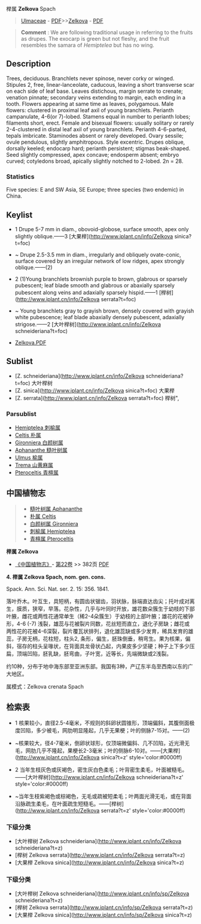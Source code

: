 榉属 **Zelkova** Spach

> [Ulmaceae](http://www.iplant.cn/info/Ulmaceae?t=foc) - [PDF](http://www.iplant.cn/foc/pdf/Ulmaceae.pdf)>>[Zelkova](http://www.iplant.cn/info/Zelkova?t=foc) - [PDF](http://www.iplant.cn/foc/pdf/Zelkova.pdf)

> **Comment** : 
> We are following traditional usage in referring to the fruits as drupes. The exocarp is green but not fleshy, and the fruit resembles the samara of *Hemiptelea* but has no wing.

## Description

Trees, deciduous. Branchlets never spinose, never corky or winged. Stipules 2, free, linear-lanceolate, caducous, leaving a short transverse scar on each side of leaf base. Leaves distichous, margin serrate to crenate; venation pinnate; secondary veins extending to margin, each ending in a tooth. Flowers appearing at same time as leaves, polygamous. Male flowers: clustered in proximal leaf axil of young branchlets. Perianth campanulate, 4-6(or 7)-lobed. Stamens equal in number to perianth lobes; filaments short, erect. Female and bisexual flowers: usually solitary or rarely 2-4-clustered in distal leaf axil of young branchlets. Perianth 4-6-parted, tepals imbricate. Staminodes absent or rarely developed. Ovary sessile; ovule pendulous, slightly amphitropous. Style excentric. Drupes oblique, dorsally keeled; endocarp hard; perianth persistent; stigmas beak-shaped. Seed slightly compressed, apex concave; endosperm absent; embryo curved; cotyledons broad, apically slightly notched to 2-lobed. 2n = 28.

### Statistics
Five species: E and SW Asia, SE Europe; three species (two endemic) in China.

## Keylist

* 1 Drupe 5-7 mm in diam., obovoid-globose, surface smooth, apex only slightly oblique.——3  [大果榉](http://www.iplant.cn/info/Zelkova sinica?t=foc)
* ~ Drupe 2.5-3.5 mm in diam., irregularly and obliquely ovate-conic, surface covered by an irregular network of low ridges, apex strongly oblique.——(2)

* 2 (1)Young branchlets brownish purple to brown, glabrous or sparsely pubescent; leaf blade smooth and glabrous or abaxially sparsely pubescent along veins and adaxially sparsely hispid.——1  [榉树](http://www.iplant.cn/info/Zelkova serrata?t=foc)
* ~ Young branchlets gray to grayish brown, densely covered with grayish white pubescence; leaf blade abaxially densely pubescent, adaxially strigose.——2  [大叶榉树](http://www.iplant.cn/info/Zelkova schneideriana?t=foc)

* [Zelkova.PDF](http://www.iplant.cn/foc/pdf/Zelkova.pdf)

## Sublist

* [Z.  schneideriana](http://www.iplant.cn/info/Zelkova schneideriana?t=foc)
 大叶榉树
* [Z.  sinica](http://www.iplant.cn/info/Zelkova sinica?t=foc)
 大果榉
* [Z.  serrata](http://www.iplant.cn/info/Zelkova serrata?t=foc) 榉树",

### Parsublist

* [Hemiptelea  刺榆属](http://www.iplant.cn/info/Hemiptelea?t=foc)
* [Celtis  朴属](http://www.iplant.cn/info/Celtis?t=foc)
* [Gironniera  白颜树属](http://www.iplant.cn/info/Gironniera?t=foc)
* [Aphananthe  糙叶树属](http://www.iplant.cn/info/Aphananthe?t=foc)
* [Ulmus  榆属](http://www.iplant.cn/info/Ulmus?t=foc)
* [Trema  山黄麻属](http://www.iplant.cn/info/Trema?t=foc)
* [Pteroceltis  青檀属](http://www.iplant.cn/info/Pteroceltis?t=foc)

## 中国植物志

> * [糙叶树属  Aphananthe](Aphananthe-糙叶树属.md)
> * [朴属  Celtis](Celtis-朴属.md)
> * [白颜树属  Gironniera](http://www.iplant.cn/info/Gironniera?t=z)
> * [刺榆属  Hemiptelea](http://www.iplant.cn/info/Hemiptelea?t=z)
> * [青檀属  Pteroceltis](http://www.iplant.cn/info/Pteroceltis?t=z)

**榉属 Zelkova**

* [《中国植物志》](http://www.iplant.cn/frps)- [第22卷](http://www.iplant.cn/frps/vol/22) >> 382页 [PDF](http://www.iplant.cn/frps/pdf/22/382y.pdf)

**4. 榉属 Zelkova Spach, nom. gen. cons.**

Spack. Ann. Sci. Nat. ser. 2. 15: 356. 1841.

落叶乔木。叶互生，具短柄，有圆齿状锯齿，羽状脉，脉端直达齿尖；托叶成对离生，膜质，狭窄，早落。花杂性，几乎与叶同时开放，雄花数朵簇生于幼枝的下部叶腋，雌花或两性花通常单生（稀2-4朵簇生）于幼枝的上部叶腋；雄花的花被钟形，4-6 (-7) 浅裂，雄蕊与花被裂片同数，花丝短而直立，退化子房缺；雌花或两性花的花被4-6深裂，裂片覆瓦状排列，退化雄蕊缺或多少发育，稀具发育的雄蕊，子房无柄，花柱短，柱头2, 条形，偏生，胚珠倒垂，稍弯生。果为核果，偏斜，宿存的柱头呈喙状，在背面具龙骨状凸起，内果皮多少坚硬；种子上下多少压扁，顶端凹陷，胚乳缺，胚弯曲，子叶宽，近等长，先端微缺或2浅裂。

约10种，分布于地中海东部至亚洲东部。我国有3种，产辽东半岛至西南以东的广大地区。

属模式：Zelkova crenata Spach

## 检索表

* 1 核果较小，直径2.5-4毫米，不规则的斜卵状圆锥形，顶端偏斜，其腹侧面极度凹陷，多少被毛，网肋明显隆起，几乎无果梗；叶的侧脉7-15对。——(2)
* ~核果较大，径4-7毫米，倒卵状球形，仅顶端微偏斜、几不凹陷，近光滑无毛，网肋几乎不隆起，果梗长2-3毫米；叶的侧脉6-10对。——[大果榉](http://www.iplant.cn/info/Zelkova sinica?t=z'  style='color:#0000ff)

* 2 当年生枝灰色或灰褐色，密生灰白色柔毛；叶背密生柔毛，叶面被糙毛。——[大叶榉树](http://www.iplant.cn/info/Zelkova schneideriana?t=z'  style='color:#0000ff)

* ~当年生枝紫褐色或棕褐色，无毛或疏被短柔毛；叶两面光滑无毛，或在背面沿脉疏生柔毛，在叶面疏生短糙毛。——[榉树](http://www.iplant.cn/info/Zelkova serrata?t=z'  style='color:#0000ff)

### 下级分类
* [大叶榉树  Zelkova schneideriana](http://www.iplant.cn/info/Zelkova schneideriana?t=z)
* [榉树  Zelkova serrata](http://www.iplant.cn/info/Zelkova serrata?t=z)
* [大果榉  Zelkova sinica](http://www.iplant.cn/info/Zelkova sinica?t=z)

### 下级分类
* [大叶榉树  Zelkova schneideriana](http://www.iplant.cn/info/sp/Zelkova schneideriana?t=z)
* [榉树  Zelkova serrata](http://www.iplant.cn/info/sp/Zelkova serrata?t=z)
* [大果榉  Zelkova sinica](http://www.iplant.cn/info/sp/Zelkova sinica?t=z)
